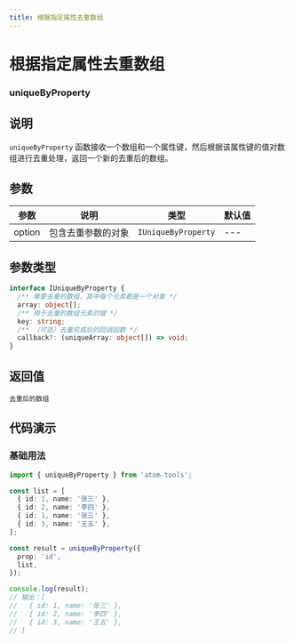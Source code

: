 ```yaml
---
title: 根据指定属性去重数组
---
```


# 根据指定属性去重数组

### uniqueByProperty

## 说明
`uniqueByProperty` 函数接收一个数组和一个属性键，然后根据该属性键的值对数组进行去重处理，返回一个新的去重后的数组。

## 参数

| 参数   | 说明               | 类型                | 默认值 |
| ------ | ------------------ | ------------------- | ------ |
| option | 包含去重参数的对象 | `IUniqueByProperty` | ---    |

## 参数类型

```ts
interface IUniqueByProperty {
  /** 需要去重的数组，其中每个元素都是一个对象 */
  array: object[];
  /** 用于去重的数组元素的键 */
  key: string;
  /** （可选）去重完成后的回调函数 */
  callback?: (uniqueArray: object[]) => void;
}
```

## 返回值

`去重后的数组`


## 代码演示

### 基础用法

```ts
import { uniqueByProperty } from 'atom-tools';

const list = [
  { id: 1, name: '张三' },
  { id: 2, name: '李四' },
  { id: 1, name: '张三' },
  { id: 3, name: '王五' },
];

const result = uniqueByProperty({
  prop: 'id',
  list,
});

console.log(result);
// 输出：[
//   { id: 1, name: '张三' },
//   { id: 2, name: '李四' },
//   { id: 3, name: '王五' },
// ]
```

    
